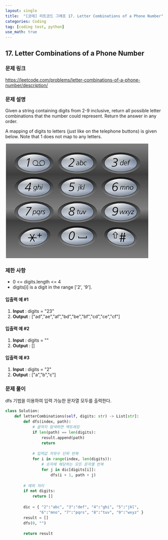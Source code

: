 ```yaml
---
layout: single
title:  "[코테] 리트코드 그래프 17. Letter Combinations of a Phone Number"
categories: Coding
tag: [coding test, python]
use_math: true
---
```


## 17. Letter Combinations of a Phone Number
### 문제 링크
<https://leetcode.com/problems/letter-combinations-of-a-phone-number/description/>

### 문제 설명
Given a string containing digits from 2-9 inclusive, return all possible letter combinations that the number could represent. Return the answer in any order.

A mapping of digits to letters (just like on the telephone buttons) is given below. Note that 1 does not map to any letters.

![그림1](/images/20240416_1.png)

### 제한 사항
- 0 <= digits.length <= 4
- digits[i] is a digit in the range ['2', '9'].

#### 입출력 예 #1 
1. **Input** : digits = "23"
2. **Output** : ["ad","ae","af","bd","be","bf","cd","ce","cf"]

#### 입출력 예 #2
1. **Input** : digits = ""
2. **Output** : []

#### 입출력 예 #3 
1. **Input** : digits = "2"
2. **Output** : ["a","b","c"]

### 문제 풀이
dfs 기법을 이용하여 입력 가능한 문자열 모두를 출력한다.


```python
class Solution:
    def letterCombinations(self, digits: str) -> List[str]:
        def dfs(index, path):
            # 끝까지 탐색하면 백트래킹
            if len(path) == len(digits):
                result.append(path)
                return
            
            # 입력값 자릿수 단위 반복
            for i in range(index, len(digits)):
                # 숫자에 해당하는 모든 문자열 반복
                for j in dic[digits[i]]:
                    dfs(i + 1, path + j)
                
        # 예외 처리
        if not digits:
            return []

        dic = { "2":"abc", "3":"def", "4":"ghi", "5":"jkl",
               "6":"mno", "7":"pqrs", "8":"tuv", "9":"wxyz" }
        result = []
        dfs(0, "")
    
        return result
```
